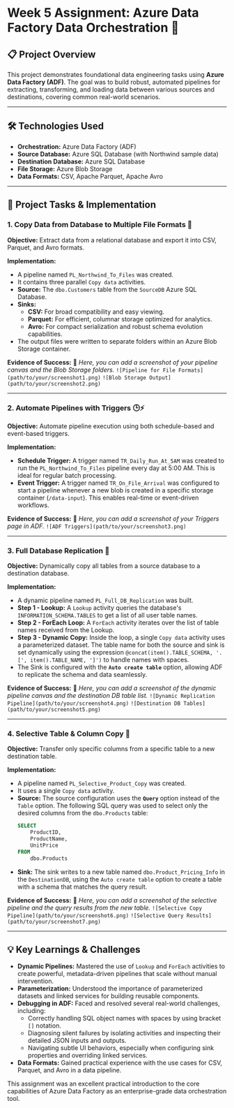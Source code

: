 # Week 5 Assignment: Azure Data Factory Data Orchestration 🚀

## 📋 Project Overview

This project demonstrates foundational data engineering tasks using **Azure Data Factory (ADF)**. The goal was to build robust, automated pipelines for extracting, transforming, and loading data between various sources and destinations, covering common real-world scenarios.

---

## 🛠️ Technologies Used

*   **Orchestration:** Azure Data Factory (ADF)
*   **Source Database:** Azure SQL Database (with Northwind sample data)
*   **Destination Database:** Azure SQL Database
*   **File Storage:** Azure Blob Storage
*   **Data Formats:** CSV, Apache Parquet, Apache Avro

---

## 📂 Project Tasks & Implementation

### 1. Copy Data from Database to Multiple File Formats 📄

**Objective:** Extract data from a relational database and export it into CSV, Parquet, and Avro formats.

**Implementation:**
*   A pipeline named `PL_Northwind_To_Files` was created.
*   It contains three parallel `Copy data` activities.
*   **Source:** The `dbo.Customers` table from the `SourceDB` Azure SQL Database.
*   **Sinks:**
    *   **CSV:** For broad compatibility and easy viewing.
    *   **Parquet:** For efficient, columnar storage optimized for analytics.
    *   **Avro:** For compact serialization and robust schema evolution capabilities.
*   The output files were written to separate folders within an Azure Blob Storage container.

**Evidence of Success:** 📸
*Here, you can add a screenshot of your pipeline canvas and the Blob Storage folders.*
`![Pipeline for File Formats](path/to/your/screenshot1.png)`
`![Blob Storage Output](path/to/your/screenshot2.png)`

---

### 2. Automate Pipelines with Triggers 🕒⚡

**Objective:** Automate pipeline execution using both schedule-based and event-based triggers.

**Implementation:**
*   **Schedule Trigger:** A trigger named `TR_Daily_Run_At_5AM` was created to run the `PL_Northwind_To_Files` pipeline every day at 5:00 AM. This is ideal for regular batch processing.
*   **Event Trigger:** A trigger named `TR_On_File_Arrival` was configured to start a pipeline whenever a new blob is created in a specific storage container (`/data-input`). This enables real-time or event-driven workflows.

**Evidence of Success:** 📸
*Here, you can add a screenshot of your Triggers page in ADF.*
`![ADF Triggers](path/to/your/screenshot3.png)`

---

### 3. Full Database Replication 🔄

**Objective:** Dynamically copy all tables from a source database to a destination database.

**Implementation:**
*   A dynamic pipeline named `PL_Full_DB_Replication` was built.
*   **Step 1 - Lookup:** A `Lookup` activity queries the database's `INFORMATION_SCHEMA.TABLES` to get a list of all user table names.
*   **Step 2 - ForEach Loop:** A `ForEach` activity iterates over the list of table names received from the Lookup.
*   **Step 3 - Dynamic Copy:** Inside the loop, a single `Copy data` activity uses a parameterized dataset. The table name for both the source and sink is set dynamically using the expression `@concat(item().TABLE_SCHEMA, '.[', item().TABLE_NAME, ']')` to handle names with spaces.
*   The Sink is configured with the **`Auto create table`** option, allowing ADF to replicate the schema and data seamlessly.

**Evidence of Success:** 📸
*Here, you can add a screenshot of the dynamic pipeline canvas and the destination DB table list.*
`![Dynamic Replication Pipeline](path/to/your/screenshot4.png)`
`![Destination DB Tables](path/to/your/screenshot5.png)`

---

### 4. Selective Table & Column Copy 🎯

**Objective:** Transfer only specific columns from a specific table to a new destination table.

**Implementation:**
*   A pipeline named `PL_Selective_Product_Copy` was created.
*   It uses a single `Copy data` activity.
*   **Source:** The source configuration uses the **`Query`** option instead of the `Table` option. The following SQL query was used to select only the desired columns from the `dbo.Products` table:
    ```sql
    SELECT
        ProductID,
        ProductName,
        UnitPrice
    FROM
        dbo.Products
    ```
*   **Sink:** The sink writes to a new table named `dbo.Product_Pricing_Info` in the `DestinationDB`, using the `Auto create table` option to create a table with a schema that matches the query result.

**Evidence of Success:** 📸
*Here, you can add a screenshot of the selective pipeline and the query results from the new table.*
`![Selective Copy Pipeline](path/to/your/screenshot6.png)`
`![Selective Query Results](path/to/your/screenshot7.png)`

---

## 💡 Key Learnings & Challenges

*   **Dynamic Pipelines:** Mastered the use of `Lookup` and `ForEach` activities to create powerful, metadata-driven pipelines that scale without manual intervention.
*   **Parameterization:** Understood the importance of parameterized datasets and linked services for building reusable components.
*   **Debugging in ADF:** Faced and resolved several real-world challenges, including:
    *   Correctly handling SQL object names with spaces by using bracket `[]` notation.
    *   Diagnosing silent failures by isolating activities and inspecting their detailed JSON inputs and outputs.
    *   Navigating subtle UI behaviors, especially when configuring sink properties and overriding linked services.
*   **Data Formats:** Gained practical experience with the use cases for CSV, Parquet, and Avro in a data pipeline.

This assignment was an excellent practical introduction to the core capabilities of Azure Data Factory as an enterprise-grade data orchestration tool.

